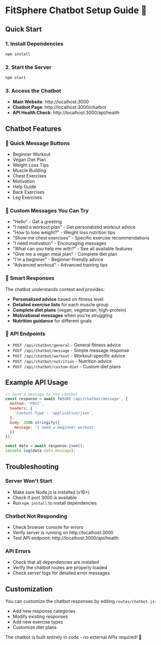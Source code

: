 # FitSphere Chatbot Setup Guide 🤖

## Quick Start

### 1. Install Dependencies
```bash
npm install
```

### 2. Start the Server
```bash
npm start
```

### 3. Access the Chatbot
- **Main Website**: http://localhost:3000
- **Chatbot Page**: http://localhost:3000/chatbot
- **API Health Check**: http://localhost:3000/api/health

## Chatbot Features

### 🎯 **Quick Message Buttons**
- Beginner Workout
- Vegan Diet Plan
- Weight Loss Tips
- Muscle Building
- Chest Exercises
- Motivation
- Help Guide
- Back Exercises
- Leg Exercises

### 💬 **Custom Messages You Can Try**
- "Hello" - Get a greeting
- "I need a workout plan" - Get personalized workout advice
- "How to lose weight?" - Weight loss nutrition tips
- "Show me chest exercises" - Specific exercise recommendations
- "I need motivation" - Encouraging messages
- "What can you help me with?" - See all available features
- "Give me a vegan meal plan" - Complete diet plan
- "I'm a beginner" - Beginner-friendly advice
- "Advanced workout" - Advanced training tips

### 🧠 **Smart Responses**
The chatbot understands context and provides:
- **Personalized advice** based on fitness level
- **Detailed exercise lists** for each muscle group
- **Complete diet plans** (vegan, vegetarian, high-protein)
- **Motivational messages** when you're struggling
- **Nutrition guidance** for different goals

### 🔧 **API Endpoints**
- `POST /api/chatbot/general` - General fitness advice
- `POST /api/chatbot/message` - Simple message response
- `POST /api/chatbot/workout` - Workout-specific advice
- `POST /api/chatbot/nutrition` - Nutrition advice
- `POST /api/chatbot/custom-diet` - Custom diet plans

## Example API Usage

```javascript
// Send a message to the chatbot
const response = await fetch('/api/chatbot/message', {
  method: 'POST',
  headers: {
    'Content-Type': 'application/json',
  },
  body: JSON.stringify({ 
    message: 'I need a beginner workout' 
  })
});

const data = await response.json();
console.log(data.data.message);
```

## Troubleshooting

### Server Won't Start
- Make sure Node.js is installed (v16+)
- Check if port 3000 is available
- Run `npm install` to install dependencies

### Chatbot Not Responding
- Check browser console for errors
- Verify server is running on http://localhost:3000
- Test API endpoint: http://localhost:3000/api/health

### API Errors
- Check that all dependencies are installed
- Verify the chatbot routes are properly loaded
- Check server logs for detailed error messages

## Customization

You can customize the chatbot responses by editing `routes/chatbot.js`:
- Add new response categories
- Modify existing responses
- Add new exercise types
- Customize diet plans

The chatbot is built entirely in code - no external APIs required! 🚀 